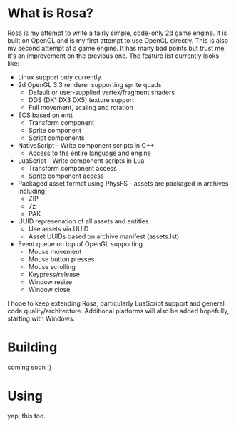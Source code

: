 # What is Rosa?

Rosa is my attempt to write a fairly simple, code-only 2d game engine. It is built on OpenGL and is my first attempt to use OpenGL directly. This is also my second attempt at a game engine. It has many bad points but trust me, it's an improvement on the previous one. The feature list currently looks like:

* Linux support only currently.
* 2d OpenGL 3.3 renderer supporting sprite quads
    * Default or user-supplied vertex/fragment shaders
    * DDS (DX1 DX3 DX5) texture support
    * Full movement, scaling and rotation
* ECS based on entt
    * Transform component
    * Sprite component
    * Script components
* NativeScript - Write component scripts in C++
    * Access to the entire language and engine
* LuaScript - Write component scripts in Lua
    * Transform component access
    * Sprite component access
* Packaged asset format using PhysFS - assets are packaged in archives including:
    * ZIP
    * 7z
    * PAK
* UUID represenation of all assets and entities
    * Use assets via UUID
    * Asset UUIDs based on archive manifest (assets.lst)
* Event queue on top of OpenGL supporting
    * Mouse movement
    * Mouse button presses
    * Mouse scrolling
    * Keypress/release
    * Window resize
    * Window close

I hope to keep extending Rosa, particularly LuaScript support and general code quality/architecture. Additional platforms will also be added hopefully, starting with Windows.

# Building

coming soon :)

# Using

yep, this too.